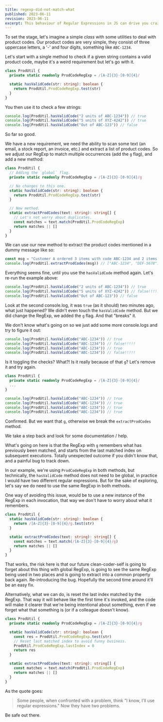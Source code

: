```yaml
---
title: regexp-did-not-match-what
published: 2023-06-11
revision: 2023-06-11
excerpt: This behaviour of Regular Expressions in JS can drive you crazy debugging. Beware!
---
```


To set the stage, let's imagine a simple _class_ with some utilities to deal with product codes.
Our product codes are very simple, they consist of three uppercase letters, a '-' and four digits, something like `ABC-1234`.

Let's start with a single method to check if a given string contains a valid product code,
maybe it's a weird requirement but let's go with it.

```typescript
class ProdUtil {
  private static readonly ProdCodeRegExp = /[A-Z]{3}-[0-9]{4}/

  static hasValidCode(str: string): boolean {
    return ProdUtil.ProdCodeRegExp.test(str)
  }
}
```

You then use it to check a few strings:

```typescript
console.log(ProdUtil.hasValidCode("2 units of ABC-1234")) // true
console.log(ProdUtil.hasValidCode("5 units of XYZ-4242")) // true
console.log(ProdUtil.hasValidCode("Out of ABC-123")) // false
```

So far so good.

We have a new requirement, we need the ability to scan some text (an email, a stock report, an invoice, etc.)
and extract a list of product codes. So we adjust our RegExp to match multiple occurrences (add the `g` flag), and add a new method:

```typescript
class ProdUtil {
  // Adding the `global` flag.
  private static readonly ProdCodeRegExp = /[A-Z]{3}-[0-9]{4}/g

  // No changes to this one.
  static hasValidCode(str: string): boolean {
    return ProdUtil.ProdCodeRegExp.test(str)
  }

  // New method.
  static extractProdCodes(text: string): string[] {
    // Let's not worry about duplicates.
    const matches = text.match(ProdUtil.ProdCodeRegExp)
    return matches || []
  }
}
```

We can use our new method to extract the product codes mentioned in a dummy message like so:

```typescript
const msg = "Customer A ordered 3 items with code ABC-1234 and 2 items with code DEF-5678"
console.log(ProdUtil.extractProdCodes(msg)) // ["ABC-1234", "DEF-5678"]
```

Everything seems fine, until you use the `hasValidCode` method again. Let's re-run the example above:

```typescript
console.log(ProdUtil.hasValidCode("2 units of ABC-1234")) // true
console.log(ProdUtil.hasValidCode("5 units of XYZ-4242")) // false!!!!!
console.log(ProdUtil.hasValidCode("Out of ABC-123")) // false
```

Look at the second console.log, it was `true` (as it should) two minutes ago, what just happened?
We didn't even touch the `hasValidCode` method. But we did change the RegExp, we added the `g` flag.
And that "breaks" it.

We don't know what's going on so we just add some more console.logs and try to figure it out:

```typescript
console.log(ProdUtil.hasValidCode("ABC-1234")) // true
console.log(ProdUtil.hasValidCode("ABC-1234")) // false!!!!!
console.log(ProdUtil.hasValidCode("ABC-1234")) // true
console.log(ProdUtil.hasValidCode("ABC-1234")) // false!!!!!
```

Is it toggling the checks? What?! Is it really because of that `g`? Let's remove it and try again.

```typescript
class ProdUtil {
  private static readonly ProdCodeRegExp = /[A-Z]{3}-[0-9]{4}/
  ...
}

console.log(ProdUtil.hasValidCode("ABC-1234")) // true
console.log(ProdUtil.hasValidCode("ABC-1234")) // true
console.log(ProdUtil.hasValidCode("ABC-1234")) // true
console.log(ProdUtil.hasValidCode("ABC-1234")) // true
```

Confirmed. But we want that `g`, otherwise we break the `extractProdCodes` method.

We take a step back and look for some documentation / help.

What's going on here is that the RegExp with `g` remembers what has previously been matched,
and starts from the last matched index on subsequent executions.
Totally unexpected outcome if you didn't know that, and a painful bug to track down.

In our example, we're using `ProdCodeRegExp` in both methods, but technically, the `hasValidCode` method does
not need to be global, in practice I would have two different regular expressions.
But for the sake of exploring, let's say we do need to use the same RegExp in both methods.

One way of avoiding this issue, would be to use a new instance of the RegExp in each invocation,
that way we don't have to worry about what it remembers.

```typescript
class ProdUtil {
  static hasValidCode(str: string): boolean {
    return /[A-Z]{3}-[0-9]{4}/g.test(str)
  }

  static extractProdCodes(text: string): string[] {
    const matches = text.match(/[A-Z]{3}-[0-9]{4}/g)
    return matches || []
  }
}
```

That works, the risk here is that our future clean-coder-self is going to forget about this thing
with global RegExp, is going to see the same RegExp being used in two places and is going to extract into
a common property back again. Re-introducing the bug. Hopefully the second time around it'll be an easy fix.

Alternatively, what we can do, is reset the last index matched by the RegExp. That way it will behave
like the first time it's invoked, and the code will make it clearer that we're being intentional about something,
even if we forget what that something is (or if a colleague doesn't know).

```typescript
class ProdUtil {
  private static readonly ProdCodeRegExp = /[A-Z]{3}-[0-9]{4}/g

  static hasValidCode(str: string): boolean {
    const res = ProdUtil.ProdCodeRegExp.test(str)
    // Reset last matched index to avoid funny business.
    ProdUtil.ProdCodeRegExp.lastIndex = 0
    return res
  }

  static extractProdCodes(text: string): string[] {
    const matches = text.match(ProdUtil.ProdCodeRegExp)
    return matches || []
  }
}
```

As the quote goes:

> Some people, when confronted with a problem, think "I know, I'll use regular expressions." Now they have two problems.

Be safe out there.
